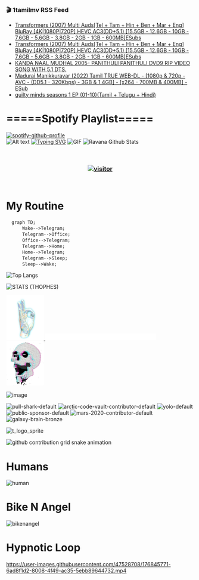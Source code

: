 ### 🎬 1tamilmv RSS Feed

<!-- BLOG-POST-LIST:START -->
- [Transformers &lpar;2007&rpar; Multi Auds[Tel + Tam + Hin + Ben + Mar + Eng] BluRay [4K|1080P|720P] HEVC AC3&lpar;DD+5.1&rpar; [15.5GB - 12.6GB - 10GB - 7.6GB - 5.6GB - 3.8GB - 2GB - 1GB - 600MB]ESubs](https://www.1tamilmv.space/index.php?/forums/topic/165037-transformers-2007-multi-audstel-tam-hin-ben-mar-eng-bluray-4k1080p720p-hevc-ac3dd51-155gb-126gb-10gb-76gb-56gb-38gb-2gb-1gb-600mbesubs/&do=findComment&comment=329849)
- [Transformers &lpar;2007&rpar; Multi Auds[Tel + Tam + Hin + Ben + Mar + Eng] BluRay [4K|1080P|720P] HEVC AC3&lpar;DD+5.1&rpar; [15.5GB - 12.6GB - 10GB - 7.6GB - 5.6GB - 3.8GB - 2GB - 1GB - 600MB]ESubs](https://www.1tamilmv.space/index.php?/forums/topic/165037-transformers-2007-multi-audstel-tam-hin-ben-mar-eng-bluray-4k1080p720p-hevc-ac3dd51-155gb-126gb-10gb-76gb-56gb-38gb-2gb-1gb-600mbesubs/&do=findComment&comment=329848)
- [KANDA NAAL MUDHAL 2005- PANITHULI PANITHULI DVD9 RIP VIDEO SONG WITH 5.1 DTS.](https://www.1tamilmv.space/index.php?/forums/topic/165036-kanda-naal-mudhal-2005-panithuli-panithuli-dvd9-rip-video-song-with-51-dts/&do=findComment&comment=329847)
- [Madurai Manikkuravar &lpar;2022&rpar; Tamil TRUE WEB-DL - [1080p &amp; 720p - AVC - &lpar;DD5.1 - 320Kbps&rpar; - 3GB &amp; 1.4GB] - [x264 - 700MB &amp; 400MB] - ESub](https://www.1tamilmv.space/index.php?/forums/topic/165032-madurai-manikkuravar-2022-tamil-true-web-dl-1080p-720p-avc-dd51-320kbps-3gb-14gb-x264-700mb-400mb-esub/&do=findComment&comment=329846)
- [guilty minds seasons 1 EP &lpar;01-10&rpar;&lpar;Tamil + Telugu + Hindi&rpar;](https://www.1tamilmv.space/index.php?/forums/topic/165035-guilty-minds-seasons-1-ep-01-10tamil-telugu-hindi%C2%A0/&do=findComment&comment=329845)
<!-- BLOG-POST-LIST:END -->

# =====Spotify Playlist=====
[![spotify-github-profile](https://spotify-github-profile.vercel.app/api/view?uid=31rfzgmuvvewegdlxvlev4ynz4vu&cover_image=true&theme=default&bar_color=53b14f&bar_color_cover=true)](https://ravana69.github.io/rss)
</br>
![Alt text](https://spotify-recently-played-readme.vercel.app/api?user=31rfzgmuvvewegdlxvlev4ynz4vu)
[![Typing SVG](https://readme-typing-svg.herokuapp.com?color=%2336BCF7&center=true&vCenter=true&multiline=true&height=81&lines=I+AM+RAVANA;CONTACT+ME+ON+TELEGRAM%3A+%40R4V4N4)](https://git.io/typing-svg)
<img align="centre" height="400px" width="490px" alt="GIF" src="https://github.com/ravana69/ravana69/blob/master/rvm.gif" />
![Ravana Github Stats](https://github-readme-stats.vercel.app/api?username=ravana69&&show_icons=true&theme=radical)

<br />
<h3 align="center"> <a href="https://t.me/r4v4n4"><img src="https://profile-counter.glitch.me/ravana69/count.svg" alt="visitor" width="600"></a> </h3>
</br>

<H1>My Routine</H1>

```mermaid
  graph TD;
      Wake-->Telegram;
      Telegram-->Office;
      Office-->Telegram;
      Telegram-->Home;
      Home-->Telegram;
      Telegram-->Sleep;
      Sleep-->Wake;
```
![Top Langs](https://github-readme-stats.vercel.app/api/top-langs/?username=ravana69&&show_icons=true&theme=radical)

![STATS (THOPHES)](https://github-profile-trophy.vercel.app/?username=ravana69&theme=gruvbox&margin-w=10&margin-h=15&column=8)
<br />
<p align="left">
    <a href="#">
        <img width="20%" src="./assets/images/hand.gif" alt="" />
    </a>
    <a href="#">
        <img width="59%" src="./assets/images/spacer.png" alt="" >
    </a>
    <a href="#">
        <img width="20%" src="./assets/images/skull.gif" alt="" />
    </a>
</p>


![image](https://user-images.githubusercontent.com/47528708/175298537-0623dc00-7b1a-4ec1-b5b1-71768763a234.png)

<img width="148" alt="pull-shark-default" src="https://user-images.githubusercontent.com/47528708/176419715-70981865-4dc6-489a-8a1a-06842db67b15.gif"> <img width="148" alt="arctic-code-vault-contributor-default" src="https://user-images.githubusercontent.com/47528708/175267501-e1fbbb8f-c2b2-4882-b865-2ac4debef26c.png"> <img width="148" alt="yolo-default" src="https://user-images.githubusercontent.com/47528708/175267654-281a1880-1129-4b7b-bf2f-de5dd2bc5afa.png"> <img width="148" alt="public-sponsor-default" src="https://user-images.githubusercontent.com/47528708/175268448-2e78cc75-fb25-4d76-bd22-7df520446b45.png"> <img width="148" alt="mars-2020-contributor-default" src="https://user-images.githubusercontent.com/47528708/175268475-de6d987a-3be9-4353-86a5-23b422559355.png"> <img width="148" alt="galaxy-brain-bronze" src="https://user-images.githubusercontent.com/47528708/176419717-e2fdca8b-0fdc-47dd-9511-a7ff52178a33.gif">

![t_logo_sprite](https://user-images.githubusercontent.com/47528708/175293007-21ff1792-1fca-4be3-bcae-12fdc3aa414f.svg)

![github contribution grid snake animation](https://raw.githubusercontent.com/ravana69/ravana69/output/github-contribution-grid-snake-dark.svg#gh-dark-mode-only)

# Humans
<img width="170" alt="human" src="https://user-images.githubusercontent.com/47528708/176413829-c142d478-1c96-4c3c-a2a4-2dd35374c335.gif">

# Bike N Angel
<img width="170" alt="bikenangel" src="https://user-images.githubusercontent.com/47528708/176616968-3a44f91e-8016-477c-9bb5-c4689a1adbee.gif">

# Hypnotic Loop

https://user-images.githubusercontent.com/47528708/176845771-6ad8f1d2-8008-4f49-ac35-5ebb89644732.mp4


